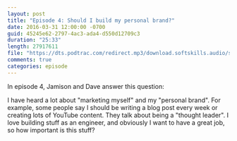```yaml
---
layout: post
title: "Episode 4: Should I build my personal brand?"
date: 2016-03-31 12:00:00 -0700
guid: 45245e62-2797-4ac3-ada4-d550d12709c3
duration: "25:33"
length: 27917611
file: "https://dts.podtrac.com/redirect.mp3/download.softskills.audio/sse-004.mp3"
comments: true
categories: episode
---
```






In episode 4, Jamison and Dave answer this question:

I have heard a lot about "marketing myself" and my "personal brand". For example, some people say I should be writing a blog post every week or creating lots of YouTube content. They talk about being a "thought leader". I love building stuff as an engineer, and obviously I want to have a great job, so how important is this stuff?



